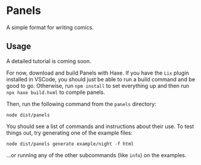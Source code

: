 Panels
======

A simple format for writing comics.

Usage
-----

A detailed tutorial is coming soon.

For now, download and build Panels with Haxe. If you have the `Lix` plugin installed in VSCode, you should just be able to run a build command and be good to go. Otherwise, run `npm install` to set everything up and then run `npx haxe build.hxml` to compile panels.

Then, run the following command from the `panels` directory:

`node dist/panels`

You should see a list of commands and instructions about their use. To test things out, try generating one of the example files:

`node dist/panels generate example/night -f html`

...or running any of the other subcommands (like `info`) on the examples.
